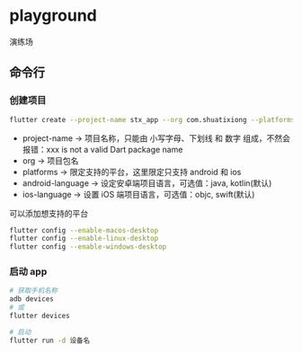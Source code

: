 # playground

演练场

## 命令行

### 创建项目

```bash
flutter create --project-name stx_app --org com.shuatixiong --platforms=android,ios --android-language java --ios-language objc stx_app
```

- project-name → 项目名称，只能由 小写字母、下划线 和 数字 组成，不然会报错：xxx is not a valid Dart package name
- org → 项目包名
- platforms → 限定支持的平台，这里限定只支持 android 和 ios
- android-language → 设定安卓端项目语言，可选值：java, kotlin(默认)
- ios-language → 设置 iOS 端项目语言，可选值：objc, swift(默认)

可以添加想支持的平台

```bash
flutter config --enable-macos-desktop
flutter config --enable-linux-desktop
flutter config --enable-windows-desktop
```

### 启动 app

```bash
# 获取手机名称
adb devices
# 或
flutter devices

# 启动
flutter run -d 设备名
```

